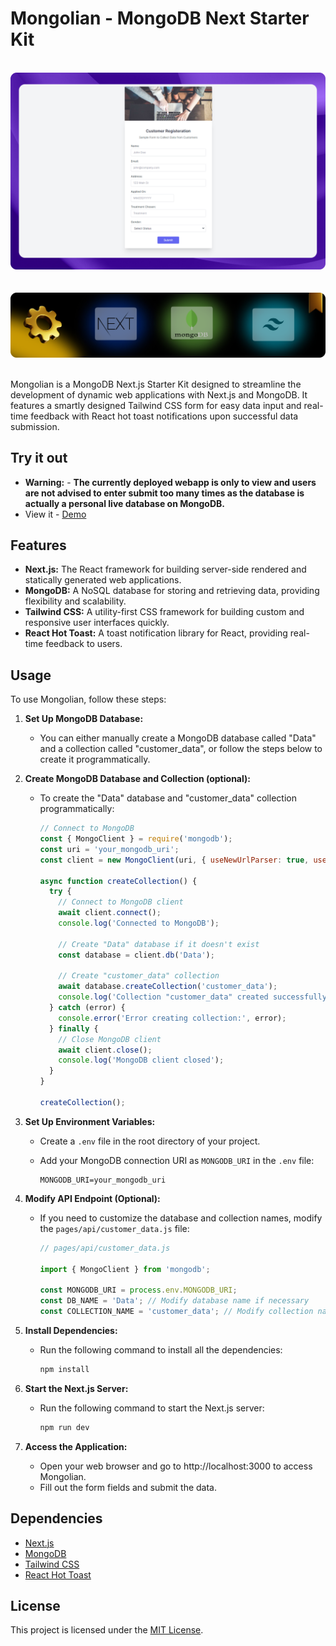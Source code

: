 # Mongolian - MongoDB Next Starter Kit

<div align="center">
  <br>
      <img src="https://github.com/RJohnPaul/Mongolian/blob/d58198e928ad96fd7817354b31377107e12346ab/2560x1600%20(4).png" alt="Project Banner">
  </br>
</div>
</br>
<div align="center">
  <br>
      <img src="https://github.com/RJohnPaul/Mongolian/blob/c36be99ee2869e8df2e0b8ba29ffc74f6475209b/Frame%2038.png" alt="Project Banner">
  </br>
</div>
</br>

Mongolian is a MongoDB Next.js Starter Kit designed to streamline the development of dynamic web applications with Next.js and MongoDB. It features a smartly designed Tailwind CSS form for easy data input and real-time feedback with React hot toast notifications upon successful data submission.

## Try it out
- **Warning:** - **The currently deployed webapp is only to view and users are not advised to enter submit too many times as the database is actually a personal live database on MongoDB.**
- View it - [Demo](https://mongolian.vercel.app/)

## Features

- **Next.js:** The React framework for building server-side rendered and statically generated web applications.
- **MongoDB:** A NoSQL database for storing and retrieving data, providing flexibility and scalability.
- **Tailwind CSS:** A utility-first CSS framework for building custom and responsive user interfaces quickly.
- **React Hot Toast:** A toast notification library for React, providing real-time feedback to users.

## Usage

To use Mongolian, follow these steps:

1. **Set Up MongoDB Database:**
   - You can either manually create a MongoDB database called "Data" and a collection called "customer_data", or follow the steps below to create it programmatically.

2. **Create MongoDB Database and Collection (optional):**
   - To create the "Data" database and "customer_data" collection programmatically:
     
     ```javascript
     // Connect to MongoDB
     const { MongoClient } = require('mongodb');
     const uri = 'your_mongodb_uri';
     const client = new MongoClient(uri, { useNewUrlParser: true, useUnifiedTopology: true });

     async function createCollection() {
       try {
         // Connect to MongoDB client
         await client.connect();
         console.log('Connected to MongoDB');

         // Create "Data" database if it doesn't exist
         const database = client.db('Data');

         // Create "customer_data" collection
         await database.createCollection('customer_data');
         console.log('Collection "customer_data" created successfully');
       } catch (error) {
         console.error('Error creating collection:', error);
       } finally {
         // Close MongoDB client
         await client.close();
         console.log('MongoDB client closed');
       }
     }

     createCollection();
     ```

3. **Set Up Environment Variables:**
   - Create a `.env` file in the root directory of your project.
   - Add your MongoDB connection URI as `MONGODB_URI` in the `.env` file:
     
     ```
     MONGODB_URI=your_mongodb_uri
     ```

4. **Modify API Endpoint (Optional):**
   - If you need to customize the database and collection names, modify the `pages/api/customer_data.js` file:
     
     ```javascript
     // pages/api/customer_data.js

     import { MongoClient } from 'mongodb';

     const MONGODB_URI = process.env.MONGODB_URI;
     const DB_NAME = 'Data'; // Modify database name if necessary
     const COLLECTION_NAME = 'customer_data'; // Modify collection name if necessary
     ```

5. **Install Dependencies:**
   - Run the following command to install all the dependencies:
     
     ```bash
     npm install
     ```
     
6. **Start the Next.js Server:**
   - Run the following command to start the Next.js server:
     
     ```bash
     npm run dev
     ```

7. **Access the Application:**
   - Open your web browser and go to http://localhost:3000 to access Mongolian.
   - Fill out the form fields and submit the data.

## Dependencies

- [Next.js](https://nextjs.org/)
- [MongoDB](https://www.mongodb.com/)
- [Tailwind CSS](https://tailwindcss.com/)
- [React Hot Toast](https://react-hot-toast.com/)

## License

This project is licensed under the [MIT License](LICENSE).
